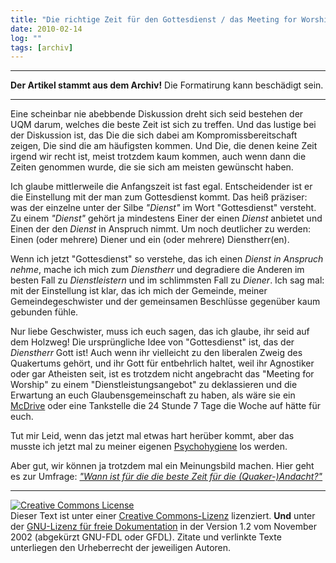 ```yaml
---
title: "Die richtige Zeit für den Gottesdienst / das Meeting for Worship"
date: 2010-02-14
log: ""
tags: [archiv]
---
```

<hr><b>Der Artikel stammt aus dem Archiv!</b> Die Formatirung kann beschädigt sein.<hr>
Eine scheinbar nie abebbende Diskussion dreht sich seid bestehen der UQM darum, welches die beste Zeit ist sich zu treffen. Und das lustige bei der Diskussion ist, das Die die sich dabei am Kompromissbereitschaft zeigen, Die sind die am häufigsten kommen. Und Die, die denen keine Zeit irgend wir recht ist, meist trotzdem kaum  kommen, auch wenn dann die Zeiten genommen wurde, die sie sich am meisten gewünscht haben.

Ich glaube mittlerweile die Anfangszeit ist fast egal. Entscheidender ist er die Einstellung mit der man zum Gottesdienst kommt. Das heiß präziser: was der einzelne unter der Silbe <i>"Dienst"</i> im Wort "Gottesdienst" versteht. Zu einem <i>"Dienst"</i> gehört ja mindestens Einer der einen <i>Dienst</i> anbietet und Einen der den  <i>Dienst</i> in Anspruch nimmt. Um noch deutlicher zu werden: Einen (oder mehrere) Diener und ein (oder mehrere) Dienstherr(en). 

Wenn ich jetzt "Gottesdienst" so verstehe, das ich einen <i>Dienst in Anspruch nehme</i>, mache ich mich zum <i>Dienstherr</i> und degradiere die Anderen im besten Fall zu <i>Dienstleistern</i> und im schlimmsten Fall zu <i>Diener</i>. Ich sag mal: mit der Einstellung ist klar, das ich mich der Gemeinde, meiner Gemeindegeschwister und der gemeinsamen Beschlüsse gegenüber kaum gebunden fühle.

Nur liebe Geschwister, muss ich euch sagen, das ich glaube, ihr seid auf dem Holzweg! Die ursprüngliche Idee von "Gottesdienst" ist, das der <i>Dienstherr</i> Gott ist! Auch wenn ihr vielleicht zu den liberalen Zweig des Quakertums gehört, und ihr Gott für entbehrlich haltet, weil ihr Agnostiker oder gar Atheisten seit, ist es trotzdem nicht angebracht das "Meeting for Worship" zu einem "Dienstleistungsangebot" zu deklassieren und die Erwartung an euch Glaubensgemeinschaft  zu haben, als wäre sie ein <a href="http://de.wikipedia.org/wiki/McDonald%E2%80%99s#McDrive">McDrive</a> oder eine Tankstelle die 24 Stunde 7 Tage die Woche auf hätte für euch.

Tut mir Leid, wenn das jetzt mal etwas hart herüber kommt, aber das musste ich jetzt mal zu meiner eigenen <a href="http://www.google.com/url?q=http://de.wikipedia.org/wiki/Psychohygiene&ei=-Pt3S9_-CNOO_AbB1YjJCg&sa=X&oi=spellmeleon_result&resnum=1&ct=result&ved=0CAcQhgIwAA&usg=AFQjCNFbVTL08_7Q3IgSYi2rIaHWAX-3Zg">Psychohygiene</a> los werden.

Aber gut, wir können ja trotzdem mal ein Meinungsbild machen. Hier geht es zur Umfrage: <a href="http://www.the-independent-friend.de/?q=node/603"><i>"Wann ist für die die beste Zeit für die (Quaker-)Andacht?"</i></a>

<hr>

 <a rel="license" href="http://creativecommons.org/licenses/by-sa/3.0/de/"><img alt="Creative Commons License" style="border-width:0" src="http://i.creativecommons.org/l/by-sa/3.0/de/88x31.png" /></a><br />Dieser <span xmlns:dc="http://purl.org/dc/elements/1.1/" href="http://purl.org/dc/dcmitype/Text" rel="dc:type">Text</span> ist unter einer <a rel="license" href="http://creativecommons.org/licenses/by-sa/3.0/de/">Creative Commons-Lizenz</a> lizenziert. <b>Und</b> unter der <a href="http://de.wikipedia.org/wiki/GFDL">GNU-Lizenz für freie Dokumentation</a> in der Version 1.2 vom November 2002 (abgekürzt GNU-FDL oder GFDL). Zitate und verlinkte Texte unterliegen den Urheberrecht der jeweiligen Autoren.

